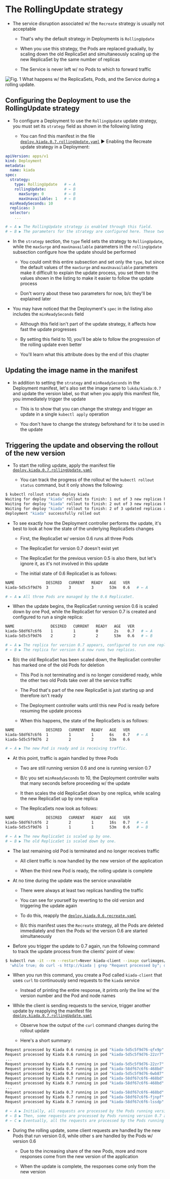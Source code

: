 # The RollingUpdate strategy

* The service disruption associated w/ the `Recreate` strategy is usually not acceptable

  * That's why the default strategy in Deployments is `RollingUpdate`

  * When you use this strategy, the Pods are replaced gradually, by scaling down the old ReplicaSet and simultaneously scaling up the new ReplicaSet by the same number of replicas

  * The Service is never left w/ no Pods to which to forward traffic

![Fig. 1 What happens w/ the ReplicaSets, Pods, and the Service during a rolling update.](../../../../../img/kubernetes-in-action.demo/chpt14/update-deployment/rolling-update-strategy/diag01.png)

## Configuring the Deployment to use the RollingUpdate strategy

* To configure a Deployment to use the `RollingUpdate` update strategy, you must set its `strategy` field as shown in the following listing

  * You can find this manifest in the file [`deploy.kiada.0.7.rollingUpdate.yaml`](deploy.kiada.0.7.rollingUpdate.yaml) ▶︎ Enabling the Recreate update strategy in a Deployment:

```yaml
apiVersion: apps/v1
kind: Deployment
metadata:
  name: kiada
spec:
  strategy:
    type: RollingUpdate   # ← A
    rollingUpdate:        # ← B
      maxSurge: 0         # ← B
      maxUnavailable: 1   # ← B
  minReadySeconds: 10
  replicas: 3
  selector:
    ...

# ← A ▶︎ The RollingUpdate strategy is enabled through this field.
# ← B ▶︎ The parameters for the strategy are configured here. These two parameters are explained later.
```

* In the `strategy` section, the `type` field sets the strategy to `RollingUpdate`, while the `maxSurge` and `maxUnavailable` parameters in the `rollingUpdate` subsection configure how the update should be performed

  * You could omit this entire subsection and set only the `type`, but since the default values of the `maxSurge` and `maxUnavailable` parameters make it difficult to explain the update process, you set them to the values shown in the listing to make it easier to follow the update process

  * Don't worry about these two parameters for now, b/c they'll be explained later

* You may have noticed that the Deployment's `spec` in the listing also includes the `minReadySeconds` field

  * Although this field isn't part of the update strategy, it affects how fast the update progresses

  * By setting this field to 10, you'll be able to follow the progression of the rolling update even better

  * You'll learn what this attribute does by the end of this chapter

## Updating the image name in the manifest

* In addition to setting the `strategy` and `minReadySeconds` in the Deployment manifest, let's also set the image name to `lukda/kiada:0.7` and update the version label, so that when you apply this manifest file, you immediately trigger the update

  * This is to show that you can change the strategy and trigger an update in a single `kubectl apply` operation

  * You don't have to change the strategy beforehand for it to be used in the update

## Triggering the update and observing the rollout of the new version

* To start the rolling update, apply the manifest file [`deploy.kiada.0.7.rollingUpdate.yaml`](deploy.kiada.0.7.rollingUpdate.yaml)

  * You can track the progress of the rollout w/ the `kubectl rollout status` command, but it only shows the following:

```zsh
$ kubectl rollout status deploy kiada
Waiting for deploy "kiada" rollout to finish: 1 out of 3 new replicas have been updated...
Waiting for deploy "kiada" rollout to finish: 2 out of 3 new replicas have been updated...
Waiting for deploy "kiada" rollout to finish: 2 of 3 updated replicas are available...
deployment "kiada" successfully rolled out
```

* To see exactly how the Deployment controller performs the update, it's best to look at how the state of the underlying ReplicaSets changes

  * First, the ReplicaSet w/ version 0.6 runs all three Pods

  * The ReplicaSet for version 0.7 doesn't exist yet

  * The ReplicaSet for the previous version 0.5 is also there, but let's ignore it, as it's not involved in this update

  * The initial state of 0.6 ReplicaSet is as follows:

```zsh
NAME              DESIRED   CURRENT   READY   AGE   VER
kiada-5d5c5f9d76  3         3         3       53m   0.6   # ← A

# ← A ▶︎ All three Pods are managed by the 0.6 ReplicaSet.
```

* When the update begins, the ReplicaSet running version 0.6 is scaled down by one Pod, while the ReplicaSet for version 0.7 is created and configured to run a single replica:

```zsh
NAME                DESIRED   CURRENT   READY   AGE   VER
kiada-58df67c6f6    1         1         0       2s    0.7   # ← A
kiada-5d5c5f9d76    2         2         2       53m   0.6   # ← B

# ← A ▶︎ The replica for version 0.7 appears, configured to run one replica.
# ← B ▶︎ The replica for version 0.6 now runs two replicas.
```

* B/c the old ReplicaSet has been scaled down, the ReplicaSet controller has marked one of the old Pods for deletion

  * This Pod is not terminating and is no longer considered ready, while the other two old Pods take over all the service traffic

  * The Pod that's part of the new ReplicaSet is just starting up and therefore isn't ready

  * The Deployment controller waits until this new Pod is ready before resuming the update process

  * When this happens, the state of the ReplicaSets is as follows:

```zsh
NAME              DESIRED   CURRENT   READY   AGE   VER
kiada-58df67c6f6  1         1         1       6s    0.7   # ← A
kiada-5d5c5f9d76  2         2         2       53m   0.6

# ← A ▶︎ The new Pod is ready and is receiving traffic.
```

* At this point, traffic is again handled by three Pods

  * Two are still running version 0.6 and one is running version 0.7

  * B/c you set `minReadySeconds` to 10, the Deployment controller waits that many seconds before proceeding w/ the update

  * It then scales the old ReplicaSet down by one replica, while scaling the new ReplicaSet up by one replica

  * The ReplicaSets now look as follows:

```zsh
NAME              DESIRED   CURRENT   READY   AGE   VER
kiada-58df67c6f6  2         2         1       16s   0.7   # ← A
kiada-5d5c5f9d76  1         1         1       53m   0.6   # ← B

# ← A ▶︎ The new ReplicaSet is scaled up by one.
# ← B ▶ The old ReplicaSet is scaled down by one.
```

* The last remaining old Pod is terminated and no longer receives traffic

  * All client traffic is now handled by the new version of the application

  * When the third new Pod is ready, the rolling update is complete

* At no time during the update was the service unavailable

  * There were always at least two replicas handling the traffic

  * You can see for yourself by reverting to the old version and triggering the update again

  * To do this, reapply the [`deploy.kiada.0.6.recreate.yaml`](../recreate-strategy/deploy.kiada.0.6.recreate.yaml)

  * B/c this manifest uses the `Recreate` strategy, all the Pods are deleted immediately and then the Pods w/ the version 0.6 are started simultaneously

* Before you trigger the update to 0.7 again, run the following command to track the update process from the clients' point of view:

```zsh
$ kubectl run -it --rm --restart=Never kiada-client --image curlimages/curl -- sh -c \
  'while true; do curl -s http://kiada | grep "Request processed by"; done'
```

* When you run this command, you create a Pod called `kiada-client` that uses `curl` to continuously send requests to the `kiada` service

  * Instead of printing the entire response, it prints only the line w/ the version number and the Pod and node names

* While the client is sending requests to the service, trigger another update by reapplying the manifest file [`deploy.kiada.0.7.rollingUpdate.yaml`](deploy.kiada.0.7.rollingUpdate.yaml)

  * Observe how the output of the `curl` command changes during the rollout update

  * Here's a short summary:

```zsh
Request processed by Kiada 0.6 running in pod "kiada-5d5c5f9d76-qfx9p" ...  # ← A
Request processed by Kiada 0.6 running in pod "kiada-5d5c5f9d76-22zr7" ...  # ← A
...
Request processed by Kiada 0.6 running in pod "kiada-5d5c5f9d76-22zr7" ...  # ← B
Request processed by Kiada 0.7 running in pod "kiada-58df67c6f6-468bd" ...  # ← B
Request processed by Kiada 0.6 running in pod "kiada-5d5c5f9d76-6wb87" ...  # ← B
Request processed by Kiada 0.7 running in pod "kiada-58df67c6f6-468bd" ...  # ← B
Request processed by Kiada 0.7 running in pod "kiada-58df67c6f6-468bd" ...  # ← B
...
Request processed by Kiada 0.7 running in pod "kiada-58df67c6f6-468bd" ...  # ← C
Request processed by Kiada 0.7 running in pod "kiada-58df67c6f6-fjnpf" ...  # ← C
Request processed by Kiada 0.7 running in pod "kiada-58df67c6f6-lssdp" ...  # ← C

# ← A ▶︎ Initially, all requests are processed by the Pods running version 0.6.
# ← B ▶︎ Then, some requests are processed by Pods running version 0.7 and some by the ones running the older version.
# ← C ▶︎ Eventually, all the requests are processed by the Pods running the new version.
```

* During the rolling update, some client requests are handled by the new Pods that run version 0.6, while other s are handled by the Pods w/ version 0.6

  * Due to the increasing share of the new Pods, more and more responses come from the new version of the application

  * When the update is complete, the responses come only from the new version
